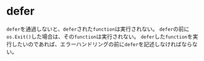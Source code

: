 # defer
`defer`を通過しないと、`defer`された`function`は実行されない。
`defer`の前に`os.Exit()`した場合は、その`function`は実行されない。
`defer`した`function`を実行したいのであれば、エラーハンドリングの前に`defer`を記述しなければならない。
